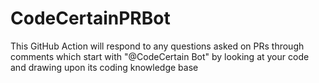 # CodeCertainPRBot
This GitHub Action will respond to any questions asked on PRs through comments which start with "@CodeCertain Bot" by looking at your code and drawing upon its coding knowledge base
